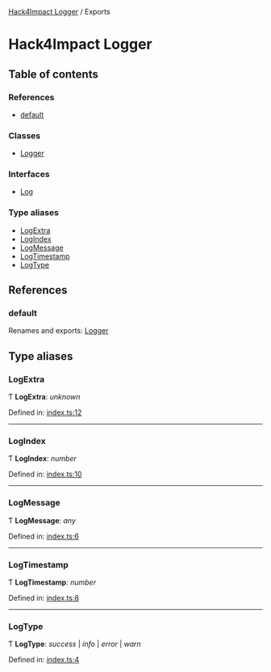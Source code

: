 [Hack4Impact Logger](https://github.com/YashTotale/logger/tree/main/docs/README.md) / Exports

# Hack4Impact Logger

## Table of contents

### References

- [default](https://github.com/YashTotale/logger/tree/main/docs/modules.md#default)

### Classes

- [Logger](https://github.com/YashTotale/logger/tree/main/docs/classes/logger.md)

### Interfaces

- [Log](https://github.com/YashTotale/logger/tree/main/docs/interfaces/log.md)

### Type aliases

- [LogExtra](https://github.com/YashTotale/logger/tree/main/docs/modules.md#logextra)
- [LogIndex](https://github.com/YashTotale/logger/tree/main/docs/modules.md#logindex)
- [LogMessage](https://github.com/YashTotale/logger/tree/main/docs/modules.md#logmessage)
- [LogTimestamp](https://github.com/YashTotale/logger/tree/main/docs/modules.md#logtimestamp)
- [LogType](https://github.com/YashTotale/logger/tree/main/docs/modules.md#logtype)

## References

### default

Renames and exports: [Logger](https://github.com/YashTotale/logger/tree/main/docs/classes/logger.md)

## Type aliases

### LogExtra

Ƭ **LogExtra**: _unknown_

Defined in: [index.ts:12](https://github.com/YashTotale/logger/blob/c43a1e4/src/index.ts#L12)

---

### LogIndex

Ƭ **LogIndex**: _number_

Defined in: [index.ts:10](https://github.com/YashTotale/logger/blob/c43a1e4/src/index.ts#L10)

---

### LogMessage

Ƭ **LogMessage**: _any_

Defined in: [index.ts:6](https://github.com/YashTotale/logger/blob/c43a1e4/src/index.ts#L6)

---

### LogTimestamp

Ƭ **LogTimestamp**: _number_

Defined in: [index.ts:8](https://github.com/YashTotale/logger/blob/c43a1e4/src/index.ts#L8)

---

### LogType

Ƭ **LogType**: _success_ \| _info_ \| _error_ \| _warn_

Defined in: [index.ts:4](https://github.com/YashTotale/logger/blob/c43a1e4/src/index.ts#L4)
